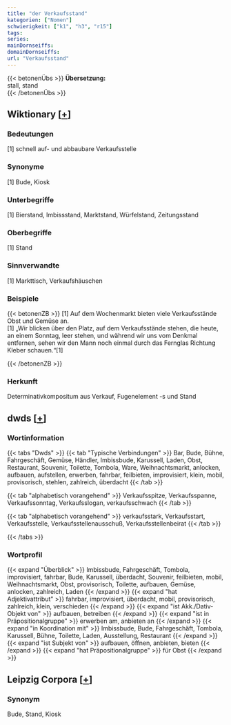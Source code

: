 ```yaml
---
title: "der Verkaufsstand"
kategorien: ["Nomen"]
schwierigkeit: ["k1", "h3", "r15"]
tags:
series:
mainDornseiffs:
domainDornseiffs:
url: "Verkaufsstand"
---
```


{{< betonenÜbs >}}
**Übersetzung:**  
stall, stand  
{{< /betonenÜbs >}}

## Wiktionary [[+](https://de.wiktionary.org/wiki/Verkaufsstand)]

### Bedeutungen
[1] schnell auf- und abbaubare Verkaufsstelle  

### Synonyme
[1] Bude, Kiosk  

### Unterbegriffe
[1] Bierstand, Imbissstand, Marktstand, Würfelstand, Zeitungsstand  

### Oberbegriffe
[1] Stand  

### Sinnverwandte
[1] Markttisch, Verkaufshäuschen  

### Beispiele
{{< betonenZB >}}
[1] Auf dem Wochenmarkt bieten viele Verkaufsstände Obst und Gemüse an.  
[1] „Wir blicken über den Platz, auf dem Verkaufsstände stehen, die heute, an einem Sonntag, leer stehen, und während wir uns vom Denkmal entfernen, sehen wir den Mann noch einmal durch das Fernglas Richtung Kleber schauen.“[1]  

{{< /betonenZB >}}
### Herkunft
Determinativkompositum aus Verkauf, Fugenelement -s und Stand  



## dwds [[+](https://www.dwds.de/wb/Verkaufsstand)]

### Wortinformation
{{< tabs "Dwds" >}}
{{< tab "Typische Verbindungen" >}}
Bar, Bude, Bühne, Fahrgeschäft, Gemüse, Händler, Imbissbude, Karussell, Laden, Obst, Restaurant, Souvenir, Toilette, Tombola, Ware, Weihnachtsmarkt, anlocken, aufbauen, aufstellen, erwerben, fahrbar, feilbieten, improvisiert, klein, mobil, provisorisch, stehlen, zahlreich, überdacht
{{< /tab >}}

{{< tab "alphabetisch vorangehend" >}}
Verkaufsspitze, Verkaufsspanne, Verkaufssonntag, Verkaufsslogan, verkaufsschwach
{{< /tab >}}

{{< tab "alphabetisch vorangehend" >}}
verkaufsstark, Verkaufsstart, Verkaufsstelle, Verkaufsstellenausschuß, Verkaufsstellenbeirat
{{< /tab >}}

{{< /tabs >}}

### Wortprofil
{{< expand "Überblick" >}} Imbissbude, Fahrgeschäft, Tombola, improvisiert, fahrbar, Bude, Karussell, überdacht, Souvenir, feilbieten, mobil, Weihnachtsmarkt, Obst, provisorisch, Toilette, aufbauen, Gemüse, anlocken, zahlreich, Laden {{< /expand >}}
{{< expand "hat Adjektivattribut" >}} fahrbar, improvisiert, überdacht, mobil, provisorisch, zahlreich, klein, verschieden {{< /expand >}}
{{< expand "ist Akk./Dativ-Objekt von" >}} aufbauen, betreiben {{< /expand >}}
{{< expand "ist in Präpositionalgruppe" >}} erwerben am, anbieten an {{< /expand >}}
{{< expand "in Koordination mit" >}} Imbissbude, Bude, Fahrgeschäft, Tombola, Karussell, Bühne, Toilette, Laden, Ausstellung, Restaurant {{< /expand >}}
{{< expand "ist Subjekt von" >}} aufbauen, öffnen, anbieten, bieten {{< /expand >}}
{{< expand "hat Präpositionalgruppe" >}} für Obst {{< /expand >}}

## Leipzig Corpora [[+](https://corpora.uni-leipzig.de/en/res?word=Verkaufsstand&corpusId=deu_newscrawl-public_2018)]


### Synonym
Bude, Stand, Kiosk

